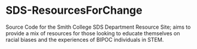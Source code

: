 # SDS-ResourcesForChange
Source Code for the Smith College SDS Department Resource Site; aims to provide a mix of resources for those looking to educate themselves on racial biases and the experiences of BIPOC individuals in STEM.

